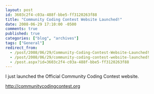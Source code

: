 ```yaml
---
layout: post
id: 3603c2f4-c03a-488f-bbe5-ff3120263f88
title: "Community Coding Contest Website Launched!"
date: 2008-06-29 17:10:00 -0500
comments: true
published: true
categories: ["blog", "archives"]
tags: ["General"]
redirect_from: 
  - /post/2008/06/29/Community-Coding-Contest-Website-Launched!
  - /post/2008/06/29/community-coding-contest-website-launched!
  - /post.aspx?id=3603c2f4-c03a-488f-bbe5-ff3120263f88
---
```

<!-- more -->
<p>
I just launched the Official Community Coding Contest website.
</p>
<p>
<a href="http://communitycodingcontest.org">http://communitycodingcontest.org</a> 
</p>
